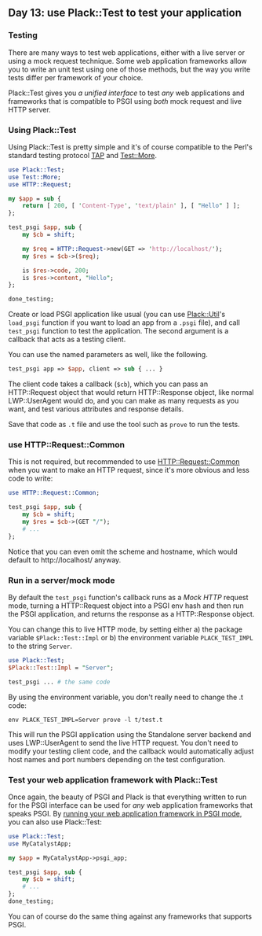 ## Day 13: use Plack::Test to test your application

### Testing

There are many ways to test web applications, either with a live server or using a mock request technique. Some web application frameworks allow you to write an unit test using one of those methods, but the way you write tests differ per framework of your choice.

Plack::Test gives you *a unified interface* to test *any* web applications and frameworks that is compatible to PSGI using *both* mock request and live HTTP server.

### Using Plack::Test

Using Plack::Test is pretty simple and it's of course compatible to the Perl's standard testing protocol [TAP](http://testanything.org/wiki/) and [Test::More](http://search.cpan.org/perloc?Test::More).

```perl
use Plack::Test;
use Test::More;
use HTTP::Request;

my $app = sub {
    return [ 200, [ 'Content-Type', 'text/plain' ], [ "Hello" ] ];
};

test_psgi $app, sub {
    my $cb = shift;

    my $req = HTTP::Request->new(GET => 'http://localhost/');
    my $res = $cb->($req);

    is $res->code, 200;
    is $res->content, "Hello";
};

done_testing;
```

Create or load PSGI application like usual (you can use [Plack::Util](http://search.cpan.org/perldoc?Plack::Util)'s `load_psgi` function if you want to load an app from a `.psgi` file), and call `test_psgi` function to test the application. The second argument is a callback that acts as a testing client.

You can use the named parameters as well, like the following.

```perl
test_psgi app => $app, client => sub { ... }
```

The client code takes a callback (`$cb`), which you can pass an HTTP::Request object that would return HTTP::Response object, like normal LWP::UserAgent would do, and you can make as many requests as you want, and test various attributes and response details.

Save that code as `.t` file and use the tool such as `prove` to run the tests.

### use HTTP::Request::Common

This is not required, but recommended to use [HTTP::Request::Common](http://search.cpan.org/perldoc?HTTP::Request::Common) when you want to make an HTTP request, since it's more obvious and less code to write:

```perl
use HTTP::Request::Common;

test_psgi $app, sub {
    my $cb = shift;
    my $res = $cb->(GET "/");
    # ...
};
```

Notice that you can even omit the scheme and hostname, which would default to http://localhost/ anyway.

### Run in a server/mock mode

By default the `test_psgi` function's callback runs as a *Mock HTTP* request mode, turning a HTTP::Request object into a PSGI env hash and then run the PSGI application, and returns the response as a HTTP::Response object.

You can change this to live HTTP mode, by setting either a) the package variable `$Plack::Test::Impl` or b) the environment variable `PLACK_TEST_IMPL` to the string `Server`.

```perl
use Plack::Test;
$Plack::Test::Impl = "Server";

test_psgi ... # the same code
```

By using the environment variable, you don't really need to change the .t code:

```console
env PLACK_TEST_IMPL=Server prove -l t/test.t
```

This will run the PSGI application using the Standalone server backend and uses LWP::UserAgent to send the live HTTP request. You don't need to modify your testing client code, and the callback would automatically adjust host names and port numbers depending on the test configuration.

### Test your web application framework with Plack::Test

Once again, the beauty of PSGI and Plack is that everything written to run for the PSGI interface can be used for *any* web application frameworks that speaks PSGI. By [running your web application framework in PSGI mode](http://advent.plackperl.org/2009/12/day-7-use-web-application-framework-in-psgi.html), you can also use Plack::Test:

```perl
use Plack::Test;
use MyCatalystApp;

my $app = MyCatalystApp->psgi_app;

test_psgi $app, sub {
    my $cb = shift;
    # ...
};
done_testing;
```

You can of course do the same thing against any frameworks that supports PSGI.
